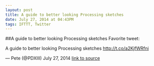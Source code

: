 ```yaml
---
layout: post
title: A guide to better looking Processing sketches
date: July 27, 2014 at 04:43PM
tags: IFTTT, Twitter
---
```

##A guide to better looking Processing sketches
Favorite tweet:

A guide to better looking Processing sketches http://t.co/a2KjfWRfni

— Pete (@PDXIII) July 27, 2014
[link to source](http://ift.tt/1nINFg1) 
